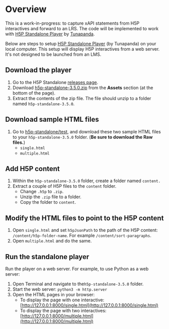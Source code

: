 # Overview

This is a work-in-progress: to capture xAPI statements from H5P interactives and forward to an LRS. The code will be implemented to work with [H5P Standalone Player](https://github.com/tunapanda/h5p-standalone) by [Tunapanda](https://github.com/tunapanda/).

Below are steps to setup [H5P Standalone Player](https://github.com/tunapanda/h5p-standalone) (by Tunapanda) on your local computer. This setup will display H5P interactives from a web server. It's not designed to be launched from an LMS. 

## Download the player
1. Go to the H5P Standalone [releases page](https://github.com/tunapanda/h5p-standalone/releases/tag/v3.5.0).
2. Download [h5p-standalone-3.5.0.zip](https://github.com/tunapanda/h5p-standalone/releases/download/v3.5.0/h5p-standalone-3.5.0.zip) from the **Assets** section (at the bottom of the page).
3. Extract the contents of the zip file. The file should unzip to a folder named `h5p-standalone-3.5.0`.

## Download sample HTML files 
1. Go to [h5p-standalone/test](https://github.com/tunapanda/h5p-standalone/tree/master/test), and download these two sample HTML files to your `h5p-standalone-3.5.0` folder. (**Be sure to download the Raw files.**)
   * `single.html`
   * `multiple.html`

## Add H5P content
1. Within  the `h5p-standalone-3.5.0` folder, create a folder named `content.`
2. Extract a couple of H5P files to the `content` folder. 
   * Change `.h5p` to `.zip`.
   * Unzip the `.zip` file to a folder.
   * Copy the folder to `content`.

## Modify the HTML files to point to the H5P content
1. Open `single.html` and  set `h5pJsonPath` to the path of the H5P content: `/content/h5p-folder-name`. For example `/content/sort-paragraphs`.
3. Open `multiple.html` and do the same.

## Run the standalone player
Run the player on a web server. For example, to use Python as a web server:
1. Open Terminal and navigate to the`h5p-standalone-3.5.0` folder.
2. Start the web server: `python3 -m http.server`
3. Open the HTML pages in your browser:
   * To display the page with one interactive: [http://127.0.0.1:8000/single.html](http://127.0.0.1:8000/single.html)
   * To display the page with two interactives: [http://127.0.0.1:8000/multiple.html](http://127.0.0.1:8000/multiple.html)
